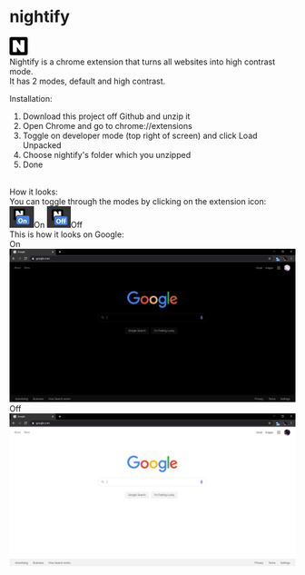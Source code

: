 # nightify
<img src="images/32.png"> <br>Nightify is a chrome extension that turns all websites into high contrast mode.
<br>It has 2 modes, default and high contrast.

Installation:
1. Download this project off Github and unzip it<br>
2. Open Chrome and go to chrome://extensions<br>
3. Toggle on developer mode (top right of screen) and click Load Unpacked<br>
4. Choose nightify's folder which you unzipped<br>
5. Done<br>
<br>
How it looks:
<br>
You can toggle through the modes by clicking on the extension icon:<br>
<img src="images/nightifyon.png">On <img src="images/nightifyoff.png">Off<br>
This is how it looks on Google:<br>
On<br><img src="images/googleon.png">Off<br><img src="images/googleoff.png">

